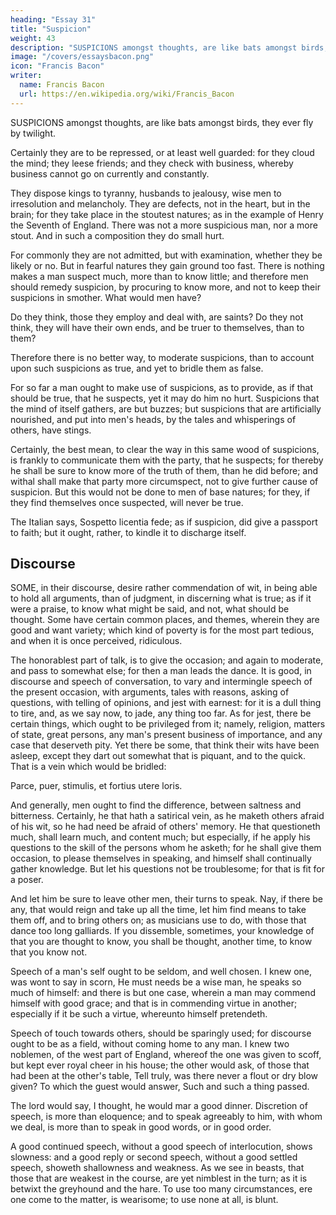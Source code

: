 ```yaml
---
heading: "Essay 31"
title: "Suspicion"
weight: 43
description: "SUSPICIONS amongst thoughts, are like bats amongst birds, they ever fly by twilight"
image: "/covers/essaysbacon.png"
icon: "Francis Bacon"
writer:
  name: Francis Bacon
  url: https://en.wikipedia.org/wiki/Francis_Bacon
---
```



SUSPICIONS amongst thoughts, are like bats amongst birds, they ever fly by twilight. 

Certainly they are to be repressed, or at least well guarded: for they cloud the mind; they leese friends; and they check with business, whereby business cannot go on currently and constantly. 

They dispose kings to tyranny, husbands to jealousy, wise men to irresolution and melancholy. They are defects, not in the heart, but in the brain; for they take place in the stoutest natures; as in the example of Henry the Seventh of England. There was not a more suspicious man, nor a more stout. And in such a composition they do small hurt.

For commonly they are not admitted, but with examination, whether they be likely or no. But in fearful natures they gain ground too fast. There is nothing makes a man suspect much, more than to know little; and therefore men should remedy suspicion, by procuring to know more, and not to keep their suspicions in smother. What would men have? 

Do they think, those they employ and deal with, are saints? Do they not think, they will have their own ends, and be truer to themselves, than to them? 

Therefore there is no better way, to moderate suspicions, than to account upon such suspicions as true, and yet to bridle them as false. 

For so far a man ought to make use of suspicions, as to provide, as if that should be true, that he suspects, yet it may do him no hurt. Suspicions that the mind of itself gathers, are but buzzes; but suspicions that are artificially nourished, and put into men's heads, by the tales and whisperings of others, have stings. 

Certainly, the best mean, to clear the way in this same wood of suspicions, is frankly to communicate them with the party, that he suspects; for thereby he shall be sure to know more of the truth of them, than he did before; and withal shall make that party more circumspect, not to give further cause of suspicion. But this would not be done to men of base natures; for they, if they find themselves once suspected, will never be true. 

The Italian says, Sospetto licentia fede; as if suspicion, did give a passport to faith; but it ought, rather, to kindle it to discharge itself.



## Discourse

SOME, in their discourse, desire rather commendation of wit, in being able to hold all arguments, than of judgment, in discerning what is true; as if it were a praise, to know what might be said, and not, what should be thought. Some have certain common places, and themes, wherein they are good and want variety; which kind of poverty is for the most part tedious, and when it is once perceived, ridiculous.

The honorablest part of talk, is to give the occasion; and again to moderate, and pass to somewhat else; for then a man leads the dance. It is good, in discourse and speech of conversation, to vary and intermingle speech of the present occasion, with arguments, tales with reasons, asking of questions, with telling of opinions, and jest with earnest: for it is a dull thing to tire, and, as we say now, to jade, any thing too far. As for jest, there be certain things, which ought to be privileged from it; namely, religion, matters of state, great persons, any man's present business of importance, and any case that deserveth pity. Yet there be some, that think their wits have been asleep, except they dart out somewhat that is piquant, and to the quick. That is a vein which would be bridled:

Parce, puer, stimulis, et fortius utere loris.

And generally, men ought to find the difference, between saltness and bitterness. Certainly, he that hath a satirical vein, as he maketh others afraid of his wit, so he had need be afraid of others' memory. He that questioneth much, shall learn much, and content much; but especially, if he apply his questions to the skill of the persons whom he asketh; for he shall give them occasion, to please themselves in speaking, and himself shall continually gather knowledge. But let his questions not be troublesome; for that is fit for a poser. 

And let him be sure to leave other men, their turns to speak. Nay, if there be any, that would reign and take up all the time, let him find means to take them off, and to bring others on; as musicians use to do, with those that dance too long galliards. If you dissemble, sometimes, your knowledge of that you are thought to know, you shall be thought, another time, to know that you know not.

Speech of a man's self ought to be seldom, and well chosen. I knew one, was wont to say in scorn, He must needs be a wise man, he speaks so much of himself: and there is but one case, wherein a man may commend himself with good grace; and that is in commending virtue in another; especially if it be such a virtue, whereunto himself pretendeth. 

Speech of touch towards others, should be sparingly used; for discourse ought to be as a field, without coming home to any man. I knew two noblemen, of the west part of England, whereof the one was given to scoff, but kept ever royal cheer in his house; the other would ask, of those that had been at the other's table, Tell truly, was there never a flout or dry blow given? To which the guest would answer, Such and such a thing passed. 

The lord would say, I thought, he would mar a good dinner. Discretion of speech, is more than eloquence; and to speak agreeably to him, with whom we deal, is more than to speak in good words, or in good order. 

A good continued speech, without a good speech of interlocution, shows slowness: and a good reply or second speech, without a good settled speech, showeth shallowness and weakness. As we see in beasts, that those that are weakest in the course, are yet nimblest in the turn; as it is betwixt the greyhound and the hare. To use too many circumstances, ere one come to the matter, is wearisome; to use none at all, is blunt.
